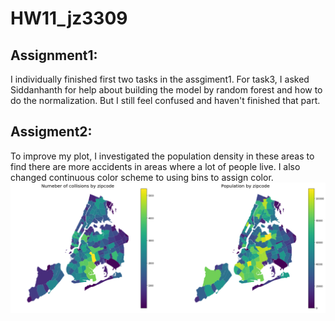 # HW11_jz3309
## Assignment1:
I individually finished first two tasks in the assgiment1. For task3, I asked Siddanhanth for help about building the model by random forest and how to do the normalization. But I still feel confused and haven't finished that part.

## Assigment2:
To improve my plot, I investigated the population density in these areas to find there are more accidents in areas where a lot of people
live. I also changed continuous color scheme to using bins to assign color.
![image](https://github.com/jz3309/PUI2018_jz3309/blob/master/HW11_jz3309/improvedplot.png)
